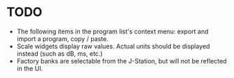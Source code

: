 # TODO
- The following items in the program list's context menu: export and
import a program, copy / paste.
- Scale widgets display raw values. Actual units should be displayed instead
(such as dB, ms, etc.)
- Factory banks are selectable from the J-Station, but will not be reflected
in the UI.
